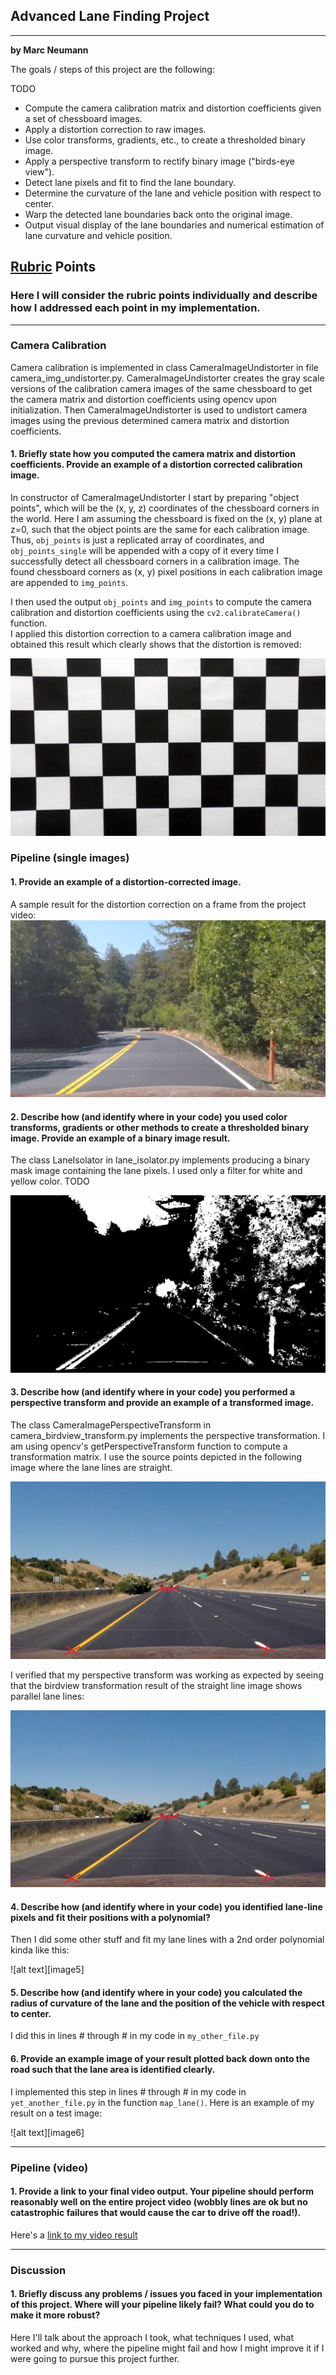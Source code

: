 ## Advanced Lane Finding Project

---

**by Marc Neumann**

The goals / steps of this project are the following:

TODO
* Compute the camera calibration matrix and distortion coefficients given a set of chessboard images.
* Apply a distortion correction to raw images.
* Use color transforms, gradients, etc., to create a thresholded binary image.
* Apply a perspective transform to rectify binary image ("birds-eye view").
* Detect lane pixels and fit to find the lane boundary.
* Determine the curvature of the lane and vehicle position with respect to center.
* Warp the detected lane boundaries back onto the original image.
* Output visual display of the lane boundaries and numerical estimation of lane curvature and vehicle position.

[//]: # (Image References)
[image-calibration-undistorted]: ./output_images/calibration1-undistorted.jpg "Calibration Undistorted"
[image-undistorted]: ./output_images/undistorted.jpg "Undistorted"
[image-lase-mask]: ./output_images/lane_mask.jpg
[image-transform-source]: ./output_images/straight_lines1_source.jpg
[image-transform-result]: ./output_images/straight_lines1_source.jpg
[image-lane-mask-birdview]: ./output_images/lane_mask_birdview.jpg
[image-lane-git]: ./output_images/lane_fit.jpg
[image-augmented]: ./output_images/augmented_image.jpg
[video-result]: ./project_video_result.mp4 "Video"

## [Rubric](https://review.udacity.com/#!/rubrics/571/view) Points

### Here I will consider the rubric points individually and describe how I addressed each point in my implementation.  

---

### Camera Calibration

Camera calibration is implemented in class CameraImageUndistorter in file camera_img_undistorter.py. 
CameraImageUndistorter creates the gray scale versions of the calibration camera images of the same chessboard 
to get the camera matrix and distortion coefficients using opencv upon initialization. 
Then CameraImageUndistorter is used to undistort camera images using the previous determined camera matrix 
and distortion coefficients.
 
#### 1. Briefly state how you computed the camera matrix and distortion coefficients. Provide an example of a distortion corrected calibration image.

In constructor of CameraImageUndistorter I start by preparing "object points", which will be the (x, y, z) coordinates 
of the chessboard corners in the world. Here I am assuming the chessboard is fixed on the (x, y) plane at z=0, 
such that the object points are the same for each calibration image.  Thus, `obj_points` is just a replicated 
array of coordinates, and `obj_points_single` will be appended with a copy of it every time I successfully detect all 
chessboard corners in a calibration image.  The found chessboard corners as (x, y) pixel positions in each calibration 
image are appended to `img_points`.  

I then used the output `obj_points` and `img_points` to compute the camera calibration 
and distortion coefficients using the `cv2.calibrateCamera()` function.  
I applied this distortion correction to a camera calibration image and obtained this result which clearly shows 
that the distortion is removed: 

![alt text][image-calibration-undistorted]

### Pipeline (single images)

#### 1. Provide an example of a distortion-corrected image.

A sample result for the distortion correction on a frame from the project video: 
![alt text][image-undistorted]

#### 2. Describe how (and identify where in your code) you used color transforms, gradients or other methods to create a thresholded binary image.  Provide an example of a binary image result.

The class LaneIsolator in lane_isolator.py implements producing a binary mask image containing the lane pixels.
I used only a filter for white and yellow color.
TODO

![alt text][image-lase-mask]

#### 3. Describe how (and identify where in your code) you performed a perspective transform and provide an example of a transformed image.

The class CameraImagePerspectiveTransform in camera_birdview_transform.py implements the perspective transformation.
I am using opencv's getPerspectiveTransform function to compute a transformation matrix. I use the source points 
depicted in the following image where the lane lines are straight.

![alt text][image-transform-source]

I verified that my perspective transform was working as expected by seeing that the birdview transformation result
of the straight line image shows parallel lane lines:

![alt text][image-transform-result]

#### 4. Describe how (and identify where in your code) you identified lane-line pixels and fit their positions with a polynomial?

Then I did some other stuff and fit my lane lines with a 2nd order polynomial kinda like this:

![alt text][image5]

#### 5. Describe how (and identify where in your code) you calculated the radius of curvature of the lane and the position of the vehicle with respect to center.

I did this in lines # through # in my code in `my_other_file.py`

#### 6. Provide an example image of your result plotted back down onto the road such that the lane area is identified clearly.

I implemented this step in lines # through # in my code in `yet_another_file.py` in the function `map_lane()`.  Here is an example of my result on a test image:

![alt text][image6]

---

### Pipeline (video)

#### 1. Provide a link to your final video output.  Your pipeline should perform reasonably well on the entire project video (wobbly lines are ok but no catastrophic failures that would cause the car to drive off the road!).

Here's a [link to my video result](./project_video.mp4)

---

### Discussion

#### 1. Briefly discuss any problems / issues you faced in your implementation of this project.  Where will your pipeline likely fail?  What could you do to make it more robust?

Here I'll talk about the approach I took, what techniques I used, what worked and why, where the pipeline might fail and how I might improve it if I were going to pursue this project further.  
